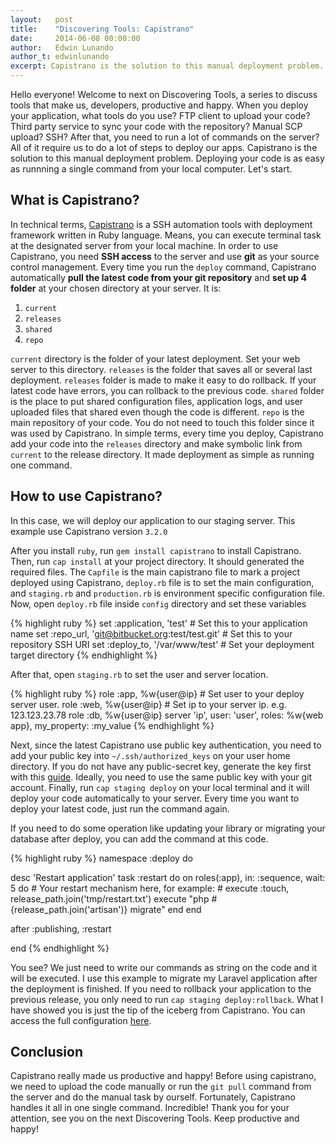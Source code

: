 ```yaml
---
layout:   post
title:    "Discovering Tools: Capistrano"
date:     2014-06-08 00:00:00
author:   Edwin Lunando
author_t: edwinlunando
excerpt: Capistrano is the solution to this manual deployment problem. Deploying your code is as easy as runnning a single command from your local computer. Let's start.
---
```


Hello everyone! Welcome to next on Discovering Tools, a series to discuss tools that make us, developers, productive and happy. When you deploy your application, what tools do you use? FTP client to upload your code? Third party service to sync your code with the repository? Manual SCP upload? SSH? After that, you need to run a lot of commands on the server? All of it require us to do a lot of steps to deploy our apps. Capistrano is the solution to this manual deployment problem. Deploying your code is as easy as runnning a single command from your local computer. Let's start.

## What is Capistrano? ##

In technical terms, [Capistrano][capistrano] is a SSH automation tools with deployment framework written in Ruby language. Means, you can execute terminal task at the designated server from your local machine. In order to use Capistrano, you need **SSH access** to the server and use **git** as your source control management. Every time you run the `deploy` command, Capistrano automatically **pull the latest code from your git repository** and **set up 4 folder** at your chosen directory at your server. It is:

1. `current`
2. `releases`
3. `shared`
4. `repo`

`current` directory is the folder of your latest deployment.  Set your web server to this directory. `releases` is the folder that saves all or several last deployment. `releases` folder is made to make it easy to do rollback. If your latest code have errors, you can rollback to the previous code. `shared` folder is the place to put shared configuration files, application logs, and user uploaded files that shared even though the code is different. `repo` is the main repository of your code. You do not need to touch this folder since it was used by Capistrano. In simple terms, every time you deploy, Capistrano add your code into the `releases` directory and make symbolic link from `current` to the release directory. It made deployment as simple as running one command.

## How to use Capistrano? ##

In this case, we will deploy our application to our staging server. This example use Capistrano version `3.2.0`

After you install `ruby`, run `gem install capistrano` to install Capistrano. Then, run `cap install` at your project directory. It should generated the required files. The `Capfile` is the main capistrano file to mark a project deployed using Capistrano, `deploy.rb` file is to set the main configuration, and `staging.rb` and `production.rb` is environment specific configuration file. Now, open `deploy.rb` file inside `config` directory and set these variables

{% highlight ruby %}
set :application, 'test'  # Set this to your application name
set :repo_url, 'git@bitbucket.org:test/test.git'  # Set this to your repository SSH URI
set :deploy_to, '/var/www/test'  # Set your deployment target directory
{% endhighlight %}

After that, open `staging.rb` to set the user and server location.

{% highlight ruby %}
role :app, %w{user@ip}  # Set user to your deploy server user.
role :web, %w{user@ip}  # Set ip to your server ip. e.g. 123.123.23.78
role :db,  %w{user@ip}
server 'ip', user: 'user', roles: %w{web app}, my_property: :my_value
{% endhighlight %}

Next, since the latest Capistrano use public key authentication, you need to add your public key into `~/.ssh/authorized_keys` on your user home directory. If you do not have any public-secret key, generate the key first with this [guide][github-ssh]. Ideally, you need to use the same public key with your git account. Finally, run `cap staging deploy` on your local terminal and it will deploy your code automatically to your server. Every time you want to deploy your latest code, just run the command again.

If you need to do some operation like updating your library or migrating your database after deploy, you can add the command at this code.

{% highlight ruby %}
namespace :deploy do

  desc 'Restart application'
  task :restart do
    on roles(:app), in: :sequence, wait: 5 do
      # Your restart mechanism here, for example:
      # execute :touch, release_path.join('tmp/restart.txt')
      execute "php #{release_path.join('artisan')} migrate"
    end
  end

  after :publishing, :restart

end
{% endhighlight %}

You see? We just need to write our commands as string on the code and it will be executed. I use this example to migrate my Laravel application after the deployment is finished. If you need to rollback your application to the previous release, you only need to run `cap staging deploy:rollback`. What I have showed you is just the tip of the iceberg from Capistrano. You can access the full configuration [here][capistrano-git].

## Conclusion ##

Capistrano really made us productive and happy! Before using capistrano, we need to upload the code manually or run the `git pull` command from the server and do the manual task by ourself. Fortunately, Capistrano handles it all in one single command. Incredible! Thank you for your attention, see you on the next Discovering Tools. Keep productive and happy!

[capistrano]: http://capistranorb.com/
[capistrano-git]: https://github.com/capistrano/capistrano
[github-ssh]: https://help.github.com/articles/generating-ssh-keys
